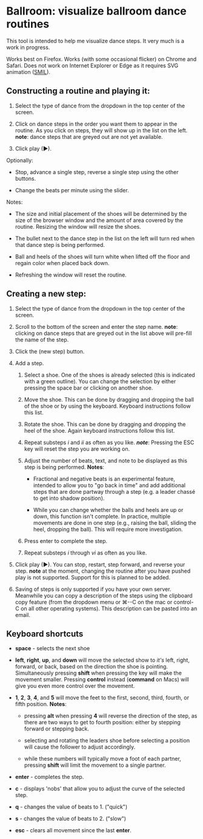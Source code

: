 Ballroom: visualize ballroom dance routines
===

This tool is intended to help me visualize dance steps.  It very much is a work
in progress.

Works best on Firefox.  Works (with some occasional flicker) on Chrome and
Safari.  Does not work on Internet Explorer or Edge as it requires SVG animation
([SMIL](https://msdn.microsoft.com/en-us/library/gg193979%28v=vs.85%29.aspx)).

Constructing a routine and playing it:
---

1. Select the type of dance from the dropdown in the top center of the screen.

2. Click on dance steps in the order you want them to appear in the routine.
   As you click on steps, they will show up in the list on the left.
   **note**: dance steps that are greyed out are not yet available.

3. Click play (▶).

Optionally:

* Stop, advance a single step, reverse a single step using the other buttons.

* Change the beats per minute using the slider.

Notes:

* The size and initial placement of the shoes will be determined by the size of
  the browser window and the amount of area covered by the routine.  Resizing
  the window will resize the shoes.

* The bullet next to the dance step in the list on the left will turn red
  when that dance step is being performed.

* Ball and heels of the shoes will turn white when lifted off the floor and
  regain color when placed back down. 

* Refreshing the window will reset the routine.

Creating a new step:
---

1. Select the type of dance from the dropdown in the top center of the screen.

2. Scroll to the bottom of the screen and enter the step name.
   **note**: clicking on dance steps that are greyed out in the list above
   will pre-fill the name of the step.

3. Click the (new step) button.

4. Add a step.

    1. Select a shoe.  One of the shoes is already selected (this is indicated
       with a green outline).  You can change the selection by either pressing
       the space bar or clicking on another shoe.

    2. Move the shoe.  This can be done by dragging and dropping the ball of
       the shoe or by using the keyboard.  Keyboard instructions follow this
       list.

    3. Rotate the shoe.  This can be done by dragging and dropping the heel
       of the shoe.  Again keyboard instructions follow this list.

    4.  Repeat substeps *i* and *ii* as often as you like.  ***note***: Pressing the 
        ESC key will reset the step you are working on.

    5.  Adjust the number of beats, text, and note to be displayed as this
        step is being performed.  **Notes**:

        * Fractional and negative beats is an experimental feature, intended
          to allow you to "go back in time" and add additional steps that are
          done partway through a step (e.g. a leader chassé to get into
          shadow position).
          
        * While you can change whether the balls and heels are up or down,
          this function isn't complete.  In practice, multiple movements are
          done in one step (e.g., raising the ball, sliding the heel, dropping
          the ball).  This will require more investigation.

    6.  Press enter to complete the step.

    7.  Repeat substeps *i* through *vi* as often as you like.

5. Click play (▶).  You can stop, restart, step forward, and reverse your
   step.  **note** at the moment, changing the routine after you have pushed
   play is not supported.  Support for this is planned to be added.

6. Saving of steps is only supported if you have your own server.  Meanwhile
   you can copy a description of the steps using the clipboard copy feature
   (from the dropdown menu or ⌘--C on the mac or control-C on all other
   operating systems).  This description can be pasted into an email.

Keyboard shortcuts
---

* **space** - selects the next shoe

* **left**, **right**, **up**, and **down** will move the selected show to
  *it's* left, right, forward, or back, based on the direction the shoe
  is pointing.  Simultaneously pressing **shift** when pressing the key will
  make the movement smaller.  Pressing **control** instead (**command** on Macs)
  will give you even more control over the movement.

* **1**, **2**, **3**, **4**, and **5** will move the feet to the first,
  second, third, fourth, or fifth position.  **Notes**:

   * pressing **alt** when pressing **4** will reverse the direction of the
     step, as there are two ways to get to fourth position: either by stepping
     forward or stepping back.

   * selecting and rotating the leaders shoe before selecting a position will
     cause the follower to adjust accordingly.

   * while these numbers will typically move a foot of each partner, pressing
     **shift** will limit the movement to a single partner.

* **enter** - completes the step.

* **c** - displays 'nobs' that allow you to adjust the curve of the selected
  step.

* **q** - changes the value of beats to 1.  ("quick")

* **s** - changes the value of beats to 2.  ("slow")

* **esc** - clears all movement since the last **enter**.


